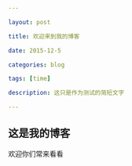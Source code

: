```yaml
---

layout: post

title: 欢迎来到我的博客

date: 2015-12-5

categories: blog

tags: [time]

description: 这只是作为测试的简短文字

---
```


## 这是我的博客

  
  欢迎你们常来看看



